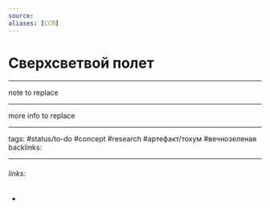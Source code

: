 ```yaml
---
source:
aliases: [ССП]
---
```

# Сверхсветвой полет
---
note to replace

---
more info to replace

---
tags: #status/to-do #concept #research #артефакт/тохум #вечнозеленая 
backlinks: 

---
###### links:
- 